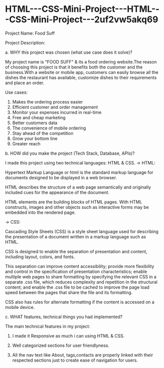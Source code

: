  # HTML---CSS-Mini-Project---HTML---CSS-Mini-Project---2uf2vw5akq69


Project Name: Food Suff

Project Description:

a. WHY this project was chosen (what use case does it solve)?

My project name is "FOOD SUFF" & its a food ordering website.The reason of choosing this project is that it benefits both the customer and the business.With a website or mobile app, customers can easily browse all the dishes the restaurant has available, customize dishes to their requirements and place an order. 

Use cases:

1. Makes the ordering process easier
2. Efficient customer and order management
3. Monitor your expenses incurred in real-time
4. Free and cheap marketing
5. Better customers data
6. The convenience of mobile ordering
7. Stay ahead of the competition
8. Grow your bottom line
9. Greater reach

b. HOW did you make the project (Tech Stack, Database, APIs)?

I made this project using two technical languages: HTML & CSS. 
-> HTML: 

Hypertext Markup Language or html is the standard markup language for documents designed to be displayed in a web browser. 

HTML describes the structure of a web page semantically and originally included cues for the appearance of the document.

HTML elements are the building blocks of HTML pages. With HTML constructs, images and other objects such as interactive forms may be embedded into the rendered page.

-> CSS:

Cascading Style Sheets (CSS) is a style sheet language used for describing the presentation of a document written in a markup language such as HTML.

CSS is designed to enable the separation of presentation and content, including layout, colors, and fonts.

This separation can improve content accessibility; provide more flexibility and control in the specification of presentation characteristics; enable multiple web pages to share formatting by specifying the relevant CSS in a separate .css file, which reduces complexity and repetition in the structural content; and enable the .css file to be cached to improve the page load speed between the pages that share the file and its formatting.

CSS also has rules for alternate formatting if the content is accessed on a mobile device.

c. WHAT features, technical things you had implemented?

The main technical features in my project:

1. I made it Responsive as much i can using HTML & CSS.

2. Well categorized sections for user friendlyness.

3. All the nav text like About, tags,contacts are properly linked with their respected sections just to create ease of navigation for users.